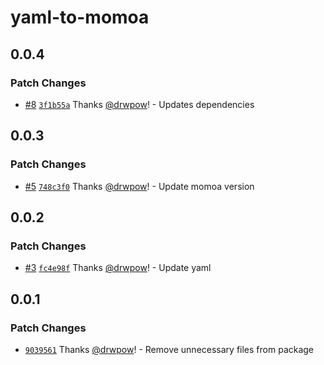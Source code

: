 # yaml-to-momoa

## 0.0.4

### Patch Changes

- [#8](https://github.com/drwpow/yaml-to-momoa/pull/8) [`3f1b55a`](https://github.com/drwpow/yaml-to-momoa/commit/3f1b55a51ea9f420f05d2257f56b738d5c1aecd5) Thanks [@drwpow](https://github.com/drwpow)! - Updates dependencies

## 0.0.3

### Patch Changes

- [#5](https://github.com/drwpow/yaml-to-momoa/pull/5) [`748c3f0`](https://github.com/drwpow/yaml-to-momoa/commit/748c3f093cc9e3cf0f1ac757f19b15cf152330fb) Thanks [@drwpow](https://github.com/drwpow)! - Update momoa version

## 0.0.2

### Patch Changes

- [#3](https://github.com/drwpow/yaml-to-momoa/pull/3) [`fc4e98f`](https://github.com/drwpow/yaml-to-momoa/commit/fc4e98ffaea743cf088f5cb5606f45ed4e362c00) Thanks [@drwpow](https://github.com/drwpow)! - Update yaml

## 0.0.1

### Patch Changes

- [`9039561`](https://github.com/drwpow/yaml-to-momoa/commit/903956113f83ec98710cb4189fe2e9fddadced02) Thanks [@drwpow](https://github.com/drwpow)! - Remove unnecessary files from package

